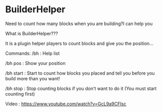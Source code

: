 # BuilderHelper
Need to count how many blocks when you are building?I can help you

What is BuilderHelper???

It is a plugin helper players to count blocks and give you the position...

Commands:
/bh : Help list

/bh pos : Show your position

/bh start <count> : Start to count how blocks you placed and tell you before you build more than you want!

/bh stop : Stop counting blocks if you don't want to do it (You must start counting first)

Video :
https://www.youtube.com/watch?v=GcL9a9CFIsc
